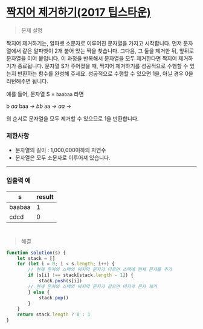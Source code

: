 # [짝지어 제거하기(2017 팁스타운)](https://school.programmers.co.kr/learn/courses/30/lessons/12973)

> 문제 설명

짝지어 제거하기는, 알파벳 소문자로 이루어진 문자열을 가지고 시작합니다. 먼저 문자열에서 같은 알파벳이 2개 붙어 있는 짝을 찾습니다. 그다음, 그 둘을 제거한 뒤, 앞뒤로 문자열을 이어 붙입니다. 이 과정을 반복해서 문자열을 모두 제거한다면 짝지어 제거하기가 종료됩니다. 문자열 S가 주어졌을 때, 짝지어 제거하기를 성공적으로 수행할 수 있는지 반환하는 함수를 완성해 주세요. 성공적으로 수행할 수 있으면 1을, 아닐 경우 0을 리턴해주면 됩니다.

예를 들어, 문자열 S = `baabaa` 라면

b *aa* baa → *bb* aa → *aa* →

의 순서로 문자열을 모두 제거할 수 있으므로 1을 반환합니다.

### 제한사항

- 문자열의 길이 : 1,000,000이하의 자연수
- 문자열은 모두 소문자로 이루어져 있습니다.

---

### 입출력 예

| s | result |
| --- | --- |
| baabaa | 1 |
| cdcd | 0 |

#

> 해결

```jsx
function solution(s) {
    let stack = []
    for (let i = 0; i < s.length; i++) {
        // 현재 문자와 스택의 마지막 문자가 다르면 스택에 현재 문자를 추가
        if (s[i] !== stack[stack.length - 1]) {
            stack.push(s[i])
        // 현재 문자와 스택의 마지막 문자가 같으면 마지막 문자 제거
        } else {
            stack.pop()
        }
    }
    return stack.length ? 0 : 1
}
```
